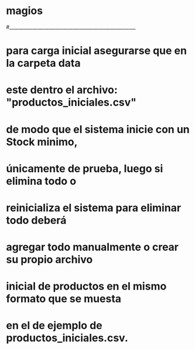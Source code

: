 # magios
#______________________________________________________
# para carga inicial asegurarse que en la carpeta data
# este dentro el archivo: "productos_iniciales.csv"
# de modo que el sistema inicie con un Stock minimo, 
# únicamente de prueba, luego si elimina todo o 
# reinicializa el sistema para eliminar todo deberá
# agregar todo manualmente o crear su propio archivo
# inicial de productos en el mismo formato que se muesta 
# en el de ejemplo de productos_iniciales.csv.
